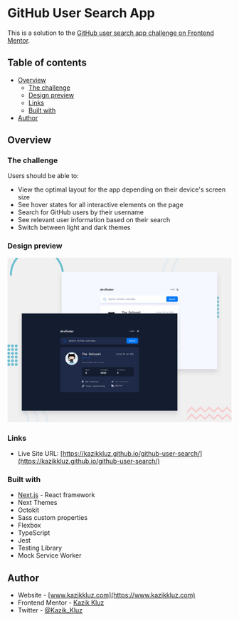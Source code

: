 # GitHub User Search App

This is a solution to the [GitHub user search app challenge on Frontend Mentor](https://www.frontendmentor.io/challenges/github-user-search-app-Q09YOgaH6).

## Table of contents

- [Overview](#overview)
  - [The challenge](#the-challenge)
  - [Design preview](#design-preview)
  - [Links](#links)
  - [Built with](#built-with)
- [Author](#author)

## Overview

### The challenge

Users should be able to:

- View the optimal layout for the app depending on their device's screen size
- See hover states for all interactive elements on the page
- Search for GitHub users by their username
- See relevant user information based on their search
- Switch between light and dark themes

### Design preview

![Design preview for the GitHub Search App ](./preview.jpg)

### Links

- Live Site URL: [https://kazikkluz.github.io/github-user-search/](https://kazikkluz.github.io/github-user-search/)

### Built with

- [Next.js](https://nextjs.org/) - React framework
- Next Themes
- Octokit
- Sass custom properties
- Flexbox
- TypeScript
- Jest
- Testing Library
- Mock Service Worker

## Author

- Website - [www.kazikkluz.com](https://www.kazikkluz.com)
- Frontend Mentor - [Kazik Kluz](https://www.frontendmentor.io/profile/KazikKluz)
- Twitter - [@Kazik_Kluz](https://www.twitter.com/Kazik_Kluz)
